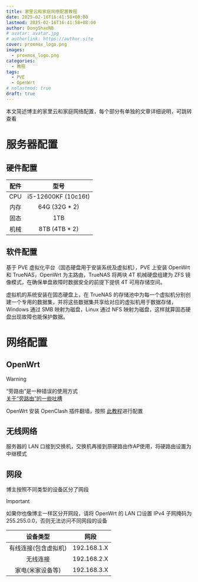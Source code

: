 ```yaml
---
title: 家里云和家庭网络配置教程
date: 2025-02-16T16:41:58+08:00
lastmod: 2025-02-16T16:41:58+08:00
author: DongShaoNB
# avatar: avatar.jpg
# authorlink: https://author.site
cover: proxmox_logo.png
images:
  - proxmox_logo.png
categories:
  - 教程
tags:
  - PVE
  - OpenWrt
# nolastmod: true
draft: true
---
```

 
本文简述博主的家里云和家庭网络配置，每个部分有单独的文章详细说明，可跳转查看
 
<!--more-->

# 服务器配置

## 硬件配置
| 配件 | 型号 |
| :--: | :--: |
| CPU | i5-12600KF (10c16t) |
| 内存 | 64G (32G * 2) |
| 固态 | 1TB |
| 机械 | 8TB (4TB * 2) |

## 软件配置

基于 PVE 虚拟化平台（固态硬盘用于安装系统及虚拟机），PVE 上安装 OpenWrt 和 TrueNAS，OpenWrt 为主路由，TrueNAS 将两块 4T 机械硬盘组建为 ZFS 镜像模式，在确保单盘故障时数据安全的前提下提供 4T 可用存储空间。

虚拟机的系统安装在固态硬盘上，在 TrueNAS 的存储池中为每一个虚拟机分别创建一个专用的数据集，并将这些数据集共享给对应的虚拟机用于数据存储，Windows 通过 SMB 映射为磁盘，Linux 通过 NFS 映射为磁盘，这样就算固态硬盘出现故障也能保护数据。

# 网络配置

## OpenWrt
> [!WARNING]
> “旁路由”是一种错误的使用方式  
> [关于“旁路由”的一些吐槽](https://github.com/Aethersailor/Custom_OpenClash_Rules/wiki/%E5%85%B3%E4%BA%8E%E2%80%9C%E6%97%81%E8%B7%AF%E7%94%B1%E2%80%9D%E7%9A%84%E4%B8%80%E4%BA%9B%E5%90%90%E6%A7%BD)

OpenWrt 安装 OpenClash 插件翻墙，按照 [此教程](https://github.com/Aethersailor/Custom_OpenClash_Rules)进行配置

## 无线网络
服务器的 LAN 口接到交换机，交换机再接到原硬路由作AP使用，将硬路由设置为中继模式

## 网段
博主按照不同类型的设备区分了网段

> [!IMPORTANT]
> 如果你也像博主一样区分开网段，请将 OpenWrt 的 LAN 口设置 IPv4 子网掩码为 255.255.0.0，否则无法访问不同网段的设备

| 设备类型 | 网段 |
| :--: | :--: |
| 有线连接(包含虚拟机) | 192.168.1.X |
| 无线连接 | 192.168.2.X |
| 家电(米家设备等) | 192.168.3.X |